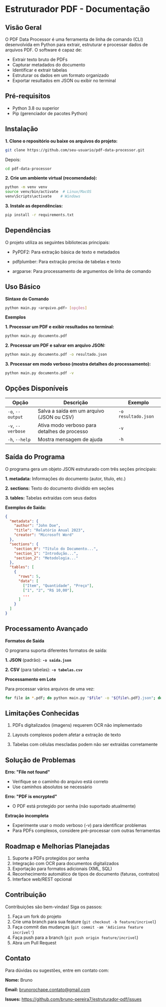 # Estruturador PDF - Documentação

## Visão Geral

O PDF Data Processor é uma ferramenta de linha de comando (CLI) desenvolvida em Python para extrair, estruturar e processar dados de arquivos PDF. O software é capaz de:

- Extrair texto bruto de PDFs
- Capturar metadados do documento
- Identificar e extrair tabelas
- Estruturar os dados em um formato organizado
- Exportar resultados em JSON ou exibir no terminal

## Pré-requisitos

- Python 3.8 ou superior
- Pip (gerenciador de pacotes Python)

## Instalação

**1. Clone o repositório ou baixe os arquivos do projeto:**

```bash
git clone https://github.com/seu-usuario/pdf-data-processor.git
```
Depois:

```bash
cd pdf-data-processor
```

**2. Crie um ambiente virtual (recomendado):**

```bash
python -m venv venv
source venv/bin/activate  # Linux/MacOS
venv\Scripts\activate    # Windows
```

**3. Instale as dependências:**

```bash
pip install -r requirements.txt
```

## Dependências

O projeto utiliza as seguintes bibliotecas principais:

- PyPDF2: Para extração básica de texto e metadados

- pdfplumber: Para extração precisa de tabelas e texto

- argparse: Para processamento de argumentos de linha de comando

## Uso Básico

**Sintaxe do Comando**

```bash
python main.py <arquivo.pdf> [opções]

```

**Exemplos**


**1. Processar um PDF e exibir resultados no terminal:**

```bash
python main.py documento.pdf

```

**2. Processar um PDF e salvar em arquivo JSON:**

```bash
python main.py documento.pdf -o resultado.json
```

**3. Processar em modo verboso (mostra detalhes do processamento):**

```bash
python main.py documento.pdf -v
```

## Opções Disponíveis

| Opção         | Descrição                                      | Exemplo               |
|---------------|-----------------------------------------------|-----------------------|
| `-o`, `--output` | Salva a saída em um arquivo (JSON ou CSV)     | `-o resultado.json`   |
| `-v`, `--verbose` | Ativa modo verboso para detalhes de processo  | `-v`                  |
| `-h`, `--help`   | Mostra mensagem de ajuda                      | `-h`                  |

## Saída do Programa

O programa gera um objeto JSON estruturado com três seções principais:

**1. metadata:** Informações do documento (autor, título, etc.)

**2. sections:** Texto do documento dividido em seções

**3. tables:** Tabelas extraídas com seus dados

**Exemplos de Saída:**

```json
{
  "metadata": {
    "author": "John Doe",
    "title": "Relatório Anual 2023",
    "creator": "Microsoft Word"
  },
  "sections": {
    "section_0": "Título do Documento...",
    "section_1": "Introdução...",
    "section_2": "Metodologia..."
  },
  "tables": [
    {
      "rows": 5,
      "data": [
        ["Item", "Quantidade", "Preço"],
        ["1", "2", "R$ 10,00"],
        ...
      ]
    }
  ]
}
```

## Processamento Avançado

**Formatos de Saída**

O programa suporta diferentes formatos de saída:

**1. JSON** (padrão): **`-o saida.json`**

**2. CSV** (para tabelas): **`-o tabelas.csv`**

**Processamento em Lote**

Para processar vários arquivos de uma vez:

```bash
for file in *.pdf; do python main.py "$file" -o "${file%.pdf}.json"; done
```

## Limitações Conhecidas

1. PDFs digitalizados (imagens) requerem OCR não implementado

2. Layouts complexos podem afetar a extração de texto

3. Tabelas com células mescladas podem não ser extraídas corretamente

## Solução de Problemas

**Erro: "File not found"**

- Verifique se o caminho do arquivo está correto
- Use caminhos absolutos se necessário

**Erro: "PDF is encrypted"**

- O PDF está protegido por senha (não suportado atualmente)

**Extração incompleta**
- Experimente usar o modo verboso (-v) para identificar problemas
- Para PDFs complexos, considere pré-processar com outras ferramentas

## Roadmap e Melhorias Planejadas

1. Suporte a PDFs protegidos por senha
2. Integração com OCR para documentos digitalizados
3. Exportação para formatos adicionais (XML, SQL)
4. Reconhecimento automático de tipos de documento (faturas, contratos)
5. Interface web/REST opcional

## Contribuição

Contribuições são bem-vindas! Siga os passos:

1. Faça um fork do projeto
2. Crie uma branch para sua feature (`git checkout -b feature/incrivel`)
3. Faça commit das mudanças (`git commit -am 'Adiciona feature incrível'`)
4. Faça push para a branch (`git push origin feature/incrivel`)
5. Abra um Pull Request

## Contato

Para dúvidas ou sugestões, entre em contato com:

**Nome:** Bruno

**Email:** brunorochape.contato@gmail.com

**Issues:** https://github.com/bruno-pereira7/estruturador-pdf/issues
